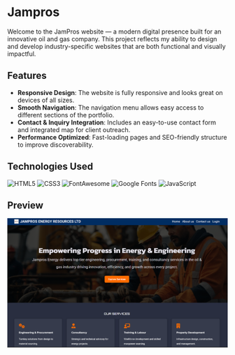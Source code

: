 # Jampros

Welcome to the JamPros website — a modern digital presence built for an innovative oil and gas company. This project reflects my ability to design and develop industry-specific websites that are both functional and visually impactful.

## Features

- **Responsive Design**: The website is fully responsive and looks great on devices of all sizes.
- **Smooth Navigation**: The navigation menu allows easy access to different sections of the portfolio.
- **Contact & Inquiry Integration**: Includes an easy-to-use contact form and integrated map for client outreach.
- **Performance Optimized**: Fast-loading pages and SEO-friendly structure to improve discoverability.


## Technologies Used

![HTML5](https://img.shields.io/badge/HTML5-%23E34F26.svg?style=flat&logo=html5&logoColor=white)
![CSS3](https://img.shields.io/badge/CSS3-%231572B6.svg?style=flat&logo=css3&logoColor=white)
![FontAwesome](https://img.shields.io/badge/FontAwesome-%23339AF0.svg?style=flat&logo=font-awesome&logoColor=white)
![Google Fonts](https://img.shields.io/badge/Google%20Fonts-%234285F4.svg?style=flat&logo=google&logoColor=white)
![JavaScript](https://img.shields.io/badge/JavaScript-%23F7DF1E.svg?style=flat&logo=javascript&logoColor=black)

## Preview
![Website Screenshot](./assets/img/site-preview.png)
